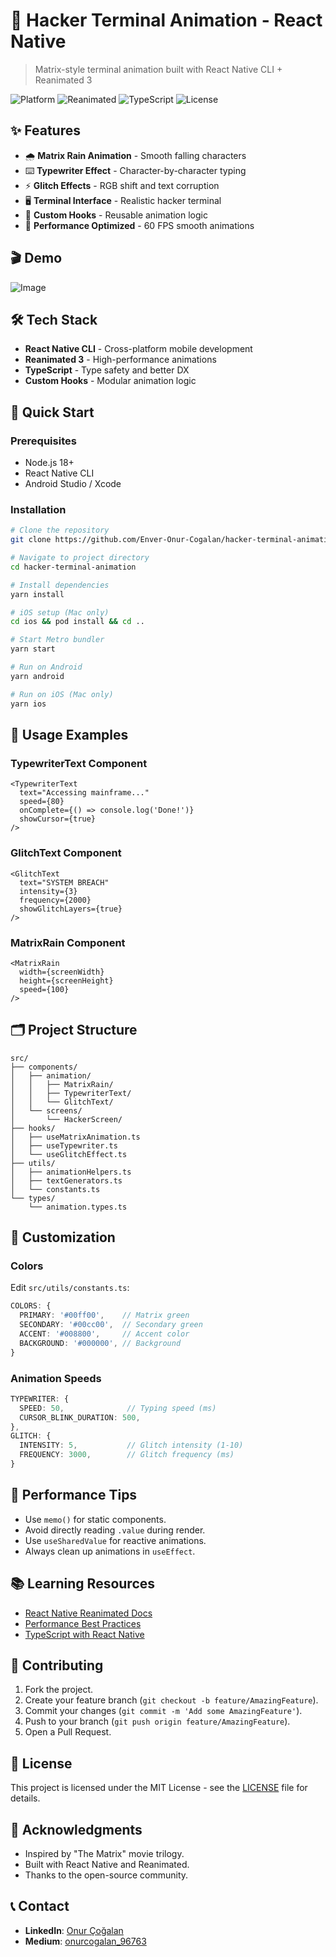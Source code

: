 # 🎯 Hacker Terminal Animation - React Native

> Matrix-style terminal animation built with React Native CLI + Reanimated 3

![Platform](https://img.shields.io/badge/platform-React%20Native-blue)
![Reanimated](https://img.shields.io/badge/Reanimated-3.x-green)
![TypeScript](https://img.shields.io/badge/TypeScript-5.x-blue)
![License](https://img.shields.io/badge/license-MIT-green)

## ✨ Features

- 🌧️ **Matrix Rain Animation** - Smooth falling characters
- ⌨️ **Typewriter Effect** - Character-by-character typing
- ⚡ **Glitch Effects** - RGB shift and text corruption
- 🖥️ **Terminal Interface** - Realistic hacker terminal
- 🎨 **Custom Hooks** - Reusable animation logic
- 📱 **Performance Optimized** - 60 FPS smooth animations

## 🎬 Demo

![Image](https://github.com/user-attachments/assets/962fc641-bf10-4283-913c-775be0af57cb)

## 🛠️ Tech Stack

- **React Native CLI** - Cross-platform mobile development
- **Reanimated 3** - High-performance animations
- **TypeScript** - Type safety and better DX
- **Custom Hooks** - Modular animation logic

## 🚀 Quick Start

### Prerequisites
- Node.js 18+
- React Native CLI
- Android Studio / Xcode

### Installation

```bash
# Clone the repository
git clone https://github.com/Enver-Onur-Cogalan/hacker-terminal-animations.git

# Navigate to project directory
cd hacker-terminal-animation

# Install dependencies
yarn install

# iOS setup (Mac only)
cd ios && pod install && cd ..

# Start Metro bundler
yarn start

# Run on Android
yarn android

# Run on iOS (Mac only)
yarn ios
```

## 🎯 Usage Examples

### TypewriterText Component
```tsx
<TypewriterText
  text="Accessing mainframe..."
  speed={80}
  onComplete={() => console.log('Done!')}
  showCursor={true}
/>
```

### GlitchText Component
```tsx
<GlitchText
  text="SYSTEM BREACH"
  intensity={3}
  frequency={2000}
  showGlitchLayers={true}
/>
```

### MatrixRain Component
```tsx
<MatrixRain
  width={screenWidth}
  height={screenHeight}
  speed={100}
/>
```

## 🗂️ Project Structure

```
src/
├── components/
│   ├── animation/
│   │   ├── MatrixRain/
│   │   ├── TypewriterText/
│   │   └── GlitchText/
│   └── screens/
│       └── HackerScreen/
├── hooks/
│   ├── useMatrixAnimation.ts
│   ├── useTypewriter.ts
│   └── useGlitchEffect.ts
├── utils/
│   ├── animationHelpers.ts
│   ├── textGenerators.ts
│   └── constants.ts
└── types/
    └── animation.types.ts
```

## 🎨 Customization

### Colors

Edit `src/utils/constants.ts`:

```typescript
COLORS: {
  PRIMARY: '#00ff00',    // Matrix green
  SECONDARY: '#00cc00',  // Secondary green
  ACCENT: '#008800',     // Accent color
  BACKGROUND: '#000000', // Background
}
```

### Animation Speeds

```typescript
TYPEWRITER: {
  SPEED: 50,              // Typing speed (ms)
  CURSOR_BLINK_DURATION: 500,
},
GLITCH: {
  INTENSITY: 5,           // Glitch intensity (1-10)
  FREQUENCY: 3000,        // Glitch frequency (ms)
}
```

## 🔧 Performance Tips

- Use `memo()` for static components.
- Avoid directly reading `.value` during render.
- Use `useSharedValue` for reactive animations.
- Always clean up animations in `useEffect`.

## 📚 Learning Resources

- [React Native Reanimated Docs](https://docs.swmansion.com/react-native-reanimated/)
- [Performance Best Practices](https://reactnative.dev/docs/performance)
- [TypeScript with React Native](https://reactnative.dev/docs/typescript)

## 🤝 Contributing

1. Fork the project.
2. Create your feature branch (`git checkout -b feature/AmazingFeature`).
3. Commit your changes (`git commit -m 'Add some AmazingFeature'`).
4. Push to your branch (`git push origin feature/AmazingFeature`).
5. Open a Pull Request.

## 📝 License

This project is licensed under the MIT License - see the [LICENSE](LICENSE) file for details.

## 🙏 Acknowledgments

- Inspired by "The Matrix" movie trilogy.
- Built with React Native and Reanimated.
- Thanks to the open-source community.

## 📞 Contact

- **LinkedIn**: [Onur Çoğalan](https://www.linkedin.com/in/onurcogalan/)
- **Medium**: [onurcogalan_96763](https://medium.com/@onurcogalan_96763)
